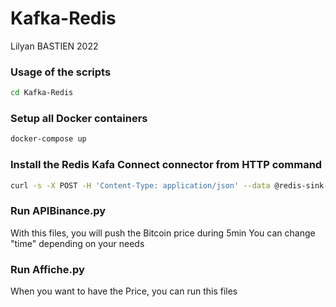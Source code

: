 # Kafka-Redis

Lilyan BASTIEN 2022

### Usage of the scripts
```bash
cd Kafka-Redis
```

### Setup all Docker containers
```bash
docker-compose up
```

### Install the Redis Kafa Connect connector from HTTP command
```bash
curl -s -X POST -H 'Content-Type: application/json' --data @redis-sink-config.json http://localhost:8083/connectors
```
### Run APIBinance.py
With this files, you will push the Bitcoin price during 5min
You can change "time" depending on your needs

### Run Affiche.py
When you want to have the Price, you can run this files